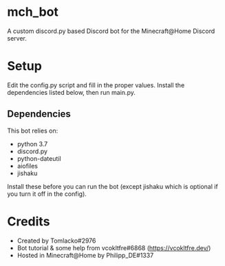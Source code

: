 # mch_bot
A custom discord.py based Discord bot for the Minecraft@Home Discord server.

# Setup
Edit the config.py script and fill in the proper values. Install the dependencies listed below, then run main.py.

## Dependencies
This bot relies on:
- python 3.7
- discord.py
- python-dateutil
- aiofiles
- jishaku

Install these before you can run the bot (except jishaku which is optional if you turn it off in the config).

# Credits
- Created by Tomlacko#2976
- Bot tutorial & some help from vcokltfre#6868 (https://vcokltfre.dev/)
- Hosted in Minecraft@Home by Philipp_DE#1337
